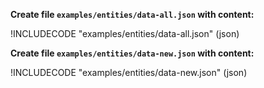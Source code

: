 **Create file `examples/entities/data-all.json` with content:**

!INCLUDECODE "examples/entities/data-all.json" (json)

**Create file `examples/entities/data-new.json` with content:**

!INCLUDECODE "examples/entities/data-new.json" (json)

